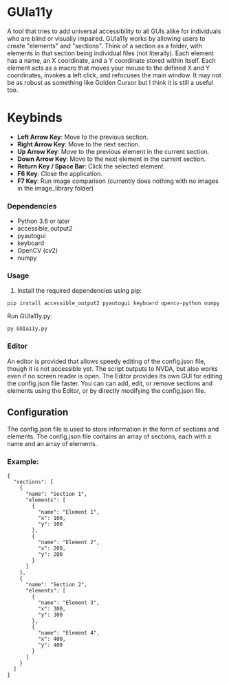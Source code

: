 # GUIa11y
A tool that tries to add universal accessibility to all GUIs alike for individuals who are blind or visually impaired. GUIa11y works by allowing users to create "elements" and "sections". Think of a section as a folder, with elements in that section being individual files (not literally). Each element has a name, an X coordinate, and a Y coordinate stored within itself. Each element acts as a macro that moves your mouse to the defined X and Y coordinates, invokes a left click, and refocuses the main window. It may not be as robust as something like Golden Cursor but I think it is still a useful too.

# Keybinds
- **Left Arrow Key**: Move to the previous section.
- **Right Arrow Key**: Move to the next section.
- **Up Arrow Key**: Move to the previous element in the current section.
- **Down Arrow Key**: Move to the next element in the current section.
- **Return Key / Space Bar**: Click the selected element.
- **F6 Key**: Close the application.
- **F7 Key**: Run image comparison (currently does nothing with no images in the image_library folder)



### Dependencies

- Python 3.6 or later
- accessible_output2
- pyautogui
- keyboard
- OpenCV (cv2)
- numpy

### Usage

1. Install the required dependencies using pip:
```
pip install accessible_output2 pyautogui keyboard opencv-python numpy
```
Run GUIa11y.py:
```
py GUIa11y.py
```
### Editor
An editor is provided that allows speedy editing of the config.json file, though it is not accessible yet. The script outputs to NVDA, but also works even if no screen reader is open. The Editor provides its own GUI for editing the config.json file faster. You can can add, edit, or remove sections and elements using the Editor, or by directly modifying the config.json file.

## Configuration
The config.json file is used to store information in the form of sections and elements. The config.json file contains an array of sections, each with a name and an array of elements.

### Example:

```
{
  "sections": [
    {
      "name": "Section 1",
      "elements": [
        {
          "name": "Element 1",
          "x": 100,
          "y": 100
        },
        {
          "name": "Element 2",
          "x": 200,
          "y": 200
        }
      ]
    },
    {
      "name": "Section 2",
      "elements": [
        {
          "name": "Element 3",
          "x": 300,
          "y": 300
        },
        {
          "name": "Element 4",
          "x": 400,
          "y": 400
        }
      ]
    }
  ]
}
```
